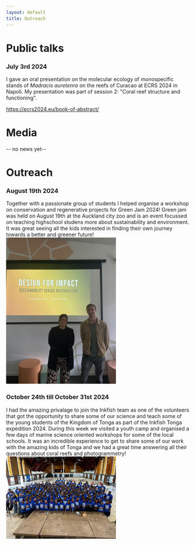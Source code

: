 ```yaml
---
layout: default
title: Outreach
---
```


# Public talks
### July 3rd 2024
I gave an oral presentation on the molecular ecology of monospecific stands of _Madracis auretenra_ on the reefs of Curacao at ECRS 2024 in Napoli. 
My presentation was part of session 2: "Coral reef structure and functioning". 


https://ecrs2024.eu/book-of-abstract/ 

# Media
-- no news yet--

# Outreach
### August 19th 2024
Together with a passionate group of students I helped organise a workshop on conservation and regenerative projects for Green Jam 2024!
Green jam was held on August 19th at the Auckland city zoo and is an event focussed on teaching highschool studens more about sustainability and environment. It was great seeing all the kids interested in finding their own journey towards a better and greener future! 
<img src="assets/green_jam.jpg" alt="Green jam 2024 workshop" width="300" />

### October 24th till October 31st 2024
I had the amazing privalage to join the Inkfish team as one of the volunteers that got the opportunity to share some of our science and teach some of the young students of the Kingdom of Tonga as part of the Inkfish Tonga expedition 2024. During this week we visited a youth camp and organised a few days of marine science oriented workshops for some of the local schools. It was an incredible experience to get to share some of our work with the amazing kids of Tonga and we had a great time answering all their questions about coral reefs and photogrammetry!
<img src="assets/Guardians_of_the_oceans.jpg" alt="Guardians of the Oceans day 1, picuture credits: Dylan Lidgard" width="300" />
